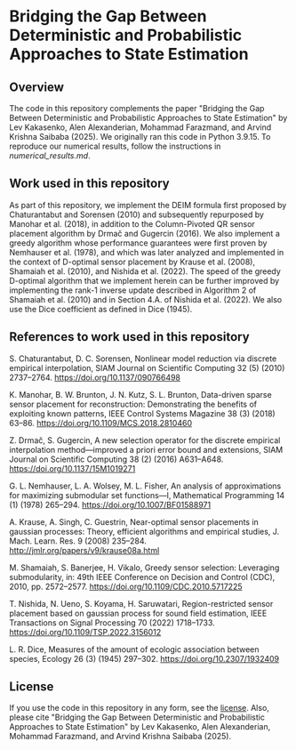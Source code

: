 # Bridging the Gap Between Deterministic and Probabilistic Approaches to State Estimation
## Overview 
The code in this repository complements the paper "Bridging the Gap Between Deterministic and
Probabilistic Approaches to State Estimation" by Lev Kakasenko,  Alen Alexanderian,
Mohammad Farazmand, and Arvind Krishna Saibaba (2025). We originally ran this code in Python 3.9.15.  To reproduce our numerical results, follow the instructions in *numerical_results.md*.  

## Work used in this repository
As part of this repository, we implement the DEIM formula first proposed by Chaturantabut and Sorensen (2010) and subsequently repurposed by Manohar et al. (2018), in addition to the Column-Pivoted QR sensor placement algorithm by Drmač and Gugercin (2016).  We also implement a greedy algorithm whose performance guarantees were first proven by Nemhauser et al. (1978), and which was later analyzed and implemented in the context of D-optimal sensor placement by Krause et al. (2008), Shamaiah et al. (2010), and Nishida et al. (2022).  The speed of the greedy D-optimal algorithm that we implement herein can be further improved by implementing the rank-1 inverse update described in Algorithm 2 of Shamaiah et al. (2010) and in Section 4.A. of Nishida et al. (2022).  We also use the Dice coefficient as defined in Dice (1945).

## References to work used in this repository
S. Chaturantabut, D. C. Sorensen, Nonlinear model reduction via discrete empirical interpolation, SIAM Journal on Scientific Computing 32 (5)
(2010) 2737–2764. https://doi.org/10.1137/090766498  

K. Manohar, B. W. Brunton, J. N. Kutz, S. L. Brunton, Data-driven sparse
sensor placement for reconstruction: Demonstrating the benefits of exploiting known patterns, IEEE Control Systems Magazine 38 (3) (2018) 63–86.
https://doi.org/10.1109/MCS.2018.2810460    

Z. Drmač, S. Gugercin, A new selection operator for the discrete empirical interpolation method—improved a priori error bound and extensions, SIAM Journal on Scientific Computing 38 (2) (2016) A631–A648.
https://doi.org/10.1137/15M1019271

G. L. Nemhauser, L. A. Wolsey, M. L. Fisher, An analysis of approximations
for maximizing submodular set functions—I, Mathematical Programming
14 (1) (1978) 265–294. https://doi.org/10.1007/BF01588971  

A. Krause, A. Singh, C. Guestrin, Near-optimal sensor placements in gaussian processes: Theory, efficient algorithms and empirical studies, J. Mach.
Learn. Res. 9 (2008) 235–284.
http://jmlr.org/papers/v9/krause08a.html  

M. Shamaiah, S. Banerjee, H. Vikalo, Greedy sensor selection: Leveraging
submodularity, in: 49th IEEE Conference on Decision and Control (CDC),
2010, pp. 2572–2577. https://doi.org/10.1109/CDC.2010.5717225  

T. Nishida, N. Ueno, S. Koyama, H. Saruwatari, Region-restricted sensor placement based on gaussian process for sound field estimation, IEEE
Transactions on Signal Processing 70 (2022) 1718–1733. https://doi.org/10.1109/TSP.2022.3156012  

L. R. Dice, Measures of the amount of ecologic association between species,
Ecology 26 (3) (1945) 297–302. https://doi.org/10.2307/1932409  

## License
If you use the code in this repository in any form, see the [license](https://github.ncsu.edu/lmkakase/state-estimation-bridge/blob/main/LICENSE).  Also, please cite
"Bridging the Gap Between Deterministic and Probabilistic Approaches to State Estimation" by Lev Kakasenko,  Alen Alexanderian, Mohammad Farazmand, and Arvind Krishna Saibaba (2025).
